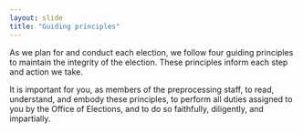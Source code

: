 ```yaml
---
layout: slide
title: "Guiding principles"
---
```


As we plan for and conduct each election, we follow four guiding principles to maintain the integrity of the election.  These principles inform each step and action we take.  

It is important for you, as members of the preprocessing staff, to read, understand, and embody these principles, to perform all duties assigned to you by the Office of Elections, and to do so faithfully, diligently, and impartially. 

